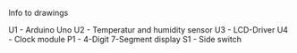 
Info to drawings 

U1 - Arduino Uno 
U2 - Temperatur and humidity sensor
U3 - LCD-Driver 
U4 - Clock module 
P1 - 4-Digit 7-Segment display
S1 - Side switch 
